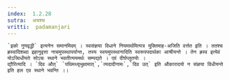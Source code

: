 ```yaml
---
index:  1.2.28
sutra:  अचश्च
vritti:  padamanjari
---
```


	`इको गुणवृद्धी` इत्यनेन समानमिदम् । स्वसंज्ञया विधाने नियमार्थमित्यत्र युक्तिमाह-अजिति वर्त्तत इति । ततश्च ह्रस्वादिशब्दा इहानुवृत्ता नाचमुपस्थापर्यान्त, तस्य स्वयमुपस्थानादिति स्वरूपपदार्थका आश्रीयन्ते । तेन ह्रस्व इत्येवं योऽज्विधीयते सोऽचः स्थाने भवतीत्ययमर्थः सम्पद्यते । एवं दीर्घप्लुतयोः ।
	द्यौरित्यादि । `दिव औत्` `पथिमथ्यृभुक्षामात्`,`त्यदादीनामः`,`दिव उत्` इति औकारादयो न संज्ञया विधीयन्ते इति हल एव स्थाने भवन्ति ।।
